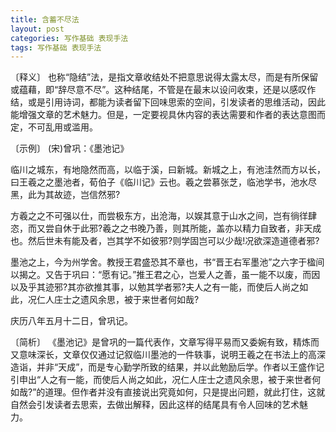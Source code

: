```yaml
---
title: 含蓄不尽法
layout: post
categories: 写作基础 表现手法
tags: 写作基础 表现手法
---
```


〔释义〕 也称“隐结”法，是指文章收结处不把意思说得太露太尽，而是有所保留或蕴藉，即“辞尽意不尽”。这种结尾，不管是在最末以设问收束，还是以感叹作结，或是引用诗词，都能为读者留下回味思索的空间，引发读者的思维活动，因此能增强文章的艺术魅力。但是，一定要视具休内容的表达需要和作者的表达意图而定，不可乱用或滥用。

〔示例〕 (宋)曾巩：《墨池记》

临川之城东，有地隐然而高，以临于溪，曰新城。新城之上，有池洼然而方以长，曰王羲之之墨池者，荀伯子《临川记》云也。羲之尝慕张芝，临池学书，池水尽黑，此为其故迹，岂信然邪?

方羲之之不可强以仕，而尝极东方，出沧海，以娱其意于山水之间，岂有徜徉肆恣，而又尝自休于此邪?羲之之书晚乃善，则其所能，盖亦以精力自致者，非天成也。然后世未有能及者，岂其学不如彼邪?则学固岂可以少哉!况欲深造道德者邪?

墨池之上，今为州学舍。教授王君盛恐其不章也，书“晋王右军墨池”之六字于楹间以揭之。又告于巩曰：“愿有记。”推王君之心，岂爱人之善，虽一能不以废，而因以及乎其迹邪?其亦欲推其事，以勉其学者邪?夫人之有一能，而使后人尚之如此，况仁人庄士之遗风余思，被于来世者何如哉?

庆历八年五月十二日，曾巩记。

〔简析〕 《墨池记》是曾巩的一篇代表作，文章写得平易而又委婉有致，精炼而又意味深长，文章仅仅通过记叙临川墨池的一件轶事，说明王羲之在书法上的高深造诣，并非“天成”，而是专心勤学所致的结果，并以此勉励后学。作者以王盛作记引申出“人之有一能，而使后人尚之如此，况仁人庄士之遗风余思，被于来世者何如哉?”的道理。但作者并没有直接说出究竟如何，只是提出问题，就此打住，这就自然会引发读者去思索，去做出解释，因此这样的结尾具有令人回味的艺术魅力。 